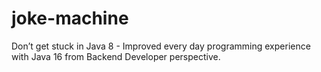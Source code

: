 # joke-machine
Don’t get stuck in Java 8 - Improved every day programming experience with Java 16 from Backend Developer perspective.
